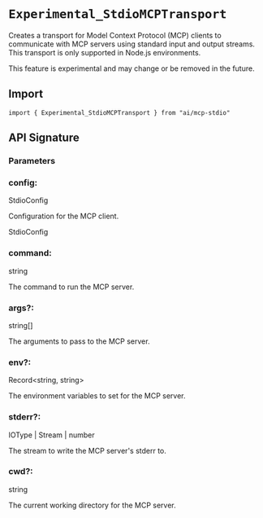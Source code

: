 # `Experimental_StdioMCPTransport`

Creates a transport for Model Context Protocol (MCP) clients to communicate with MCP servers using standard input and output streams. This transport is only supported in Node.js environments.

This feature is experimental and may change or be removed in the future.

## Import

```
import { Experimental_StdioMCPTransport } from "ai/mcp-stdio"
```

## API Signature

### Parameters

### config:

StdioConfig

Configuration for the MCP client.

StdioConfig

### command:

string

The command to run the MCP server.

### args?:

string[]

The arguments to pass to the MCP server.

### env?:

Record<string, string>

The environment variables to set for the MCP server.

### stderr?:

IOType | Stream | number

The stream to write the MCP server's stderr to.

### cwd?:

string

The current working directory for the MCP server.
